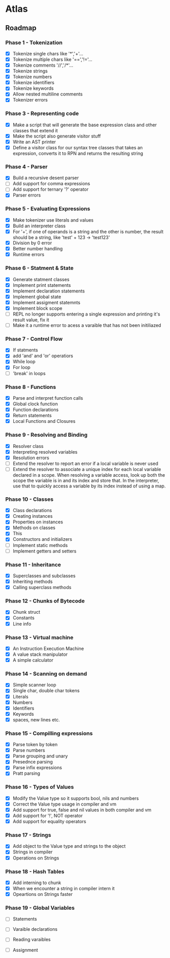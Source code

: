 # Atlas 

## Roadmap

### Phase 1 - Tokenization
- [x] Tokenize single chars like '*','+'...
- [x] Tokenize multiple chars like '==','!='...
- [x] Tokenize comments '//','/*'...
- [x] Tokenize strings
- [x] Tokenize numbers
- [x] Tokenize identifiers
- [x] Tokenize keywords
- [x] Allow nested multiline comments
- [x] Tokenizer errors

### Phase 3 - Representing code
- [x] Make a script that will generate the base expression class and other classes that extend it
- [x] Make the script also generate visitor stuff
- [x] Write an AST printer
- [x] Define a visitor class for our syntax tree classes that takes an expression, converts it to RPN and returns the resulting string

### Phase 4 - Parser
- [x] Build a recursive desent parser
- [ ] Add support for comma expressions
- [ ] Add support for ternary '?' operator
- [x] Parser errors

### Phase 5 - Evaluating Expressions
- [x] Make tokenizer use literals and values
- [x] Build an interpreter class
- [x] For '+', if one of operands is a string and the other is number, the result should be a string, like 'test' + 123 -> 'test123'
- [x] Division by 0 error
- [x] Better number handling
- [x] Runtime errors

### Phase 6 - Statment & State
- [x] Generate statment classes
- [x] Implement print statements
- [x] Implement declaration statements
- [x] Implement global state
- [x] Implement assigment statemnts
- [x] Implement block scope
- [ ] REPL no longer supports entering a single expression and printing it's result value, fix it
- [ ] Make it a runtime error to acess a varaible that has not been initiliazed

### Phase 7 - Control Flow
- [x] If statments
- [x] add 'and' and 'or' operatiors
- [x] While loop
- [x] For loop
- [ ] 'break' in loops

### Phase 8 - Functions
- [x] Parse and interpret function calls
- [x] Global clock function
- [x] Function declarations
- [x] Return statements
- [x] Local Functions and Closures

### Phase 9 - Resolving and Binding
- [x] Resolver class
- [x] Interpreting resolved variables
- [x] Resolution errors
- [ ] Extend the resolver to report an error if a local variable is never used
- [ ] Extend the resolver to associate a unique index for each local variable declared in a scope. When resolving a variable access, look up both the scope the variable is in and its index and store that. In the interpreter, use that to quickly access a variable by its index instead of using a map.

### Phase 10 - Classes
- [x] Class declarations
- [x] Creating instances
- [x] Properties on instances
- [x] Methods on classes
- [x] This
- [x] Constructors and initializers
- [ ] Implement static methods
- [ ] Implement getters and setters

### Phase 11 - Inheritance
- [x] Superclasses and subclasses
- [x] Inheriting methods
- [x] Calling superclass methods

### Phase 12 - Chunks of Bytecode
- [x] Chunk struct
- [x] Constants 
- [x] Line info

### Phase 13 - Virtual machine
- [x] An Instruction Execution Machine
- [x] A value stack manipulator
- [x] A simple calculator 

### Phase 14 - Scanning on demand
- [x] Simple scanner loop
- [x] Single char, double char tokens
- [x] Literals
- [x] Numbers
- [x] Identifiers
- [x] Keywords
- [x] spaces, new lines etc.

### Phase 15 - Compilling expressions
- [x] Parse token by token
- [x] Parse numbers
- [x] Parse grouping and unary
- [x] Presednce parsing
- [x] Parse infix expressions
- [x] Pratt parsing

### Phase 16 - Types of Values
- [x] Modify the Value type so it supports bool, nils and numbers
- [x] Correct the Value type usage in compiler and vm
- [x] Add support for true, false and nil values in both compiler and vm
- [x] Add support for '!', NOT operator
- [x] Add support for equality operators

### Phase 17 - Strings
- [x] Add object to the Value type and strings to the object
- [x] Strings in compiler
- [x] Operations on Strings

### Phase 18 - Hash Tables
- [x] Add interning to chunk
- [x] When we encounter a string in compiler intern it
- [x] Opeartions on Strings faster

### Phase 19 - Global Variables
- [ ] Statements
- [ ] Varaible declarations
- [ ] Reading varaibles
- [ ] Assignment




